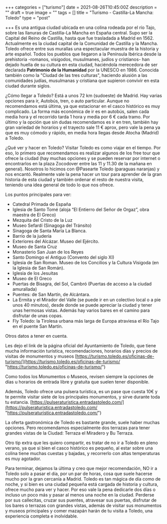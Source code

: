 +++
categories = ["turismo"]
date = 2021-08-26T10:45:00Z
description = ""
draft = true
image = ""
tags = []
title = "Turismo - Castilla-La Mancha: Toledo"
type = "post"

+++
Es una antigua ciudad ubicada en una colina rodeada por el río Tajo, sobre las llanuras de Castilla-La Mancha en España central. Supo ser la Capital del Reino de Castilla, hasta que fue trasladada a Madrid en 1562. Actualmente es la ciudad capital de la Comunidad de Castilla y la Mancha. Toledo ofrece entre sus murallas una espectacular muestra de la historia y arte español. Todos los pueblos que llegaron a la Península Ibérica desde la prehistoria -romanos, visigodos, musulmanes, judíos y cristianos- han dejado huella de su cultura en esta ciudad, haciéndola merecedora de ser declarada **Patrimonio de la Humanidad** por la UNESCO en 1986. Conocida también como la "Ciudad de las tres culturas", haciendo alusión a las comunidades judías, musulmanas y cristiana que supieron convivir en esta ciudad durante siglos.

¿Cómo llegar a Toledo? Está a unos 72 km (sudoeste) de Madrid. Hay varias opciones para ir, Autobús, tren, o auto particular. Aunque no recomendamos está última, ya que estacionar en el casco histórico es muy complicado. La forma más económica de ir es en autobús, salen cada media hora y el recorrido tarda 1 hora y media por 6 € cada tramo. Por último y la opción que sin dudas recomendamos es ir en tren, también hay gran variedad de horarios y el trayecto sale 11 € aprox, pero vale la pena ya que es muy cómodo y rápido, en media hora llegas desde Atocha (Madrid) a Toledo.

¿Qué ver y hacer en Toledo? Visitar Toledo es como viajar en el tiempo. Por eso, lo primero que recomendamos es realizar algunos de los free tour que ofrece la ciudad (hay muchas opciones y se pueden reservar por internet o encontrarlos en la plaza Zocodover entre las 11 y 11.30 de la mañana en general). Nosotros lo hicimos con @Pasearte Toledo (paraguas naranjas) y nos encantó. Realmente vale la pena hacer un tour para aprender de la gran historia de esta ciudad y también ordenar el resto de nuestra visita, teniendo una idea general de todo lo que nos ofrece.

Los puntos principales para ver:

* Catedral Primada de España
* Iglesia de Santo Tomé (aloja “El Entierro del Señor de Orgaz”, obra maestra de El Greco)
* Mezquita del Cristo de la Luz
* Museo Sefardí (Sinagoga del Tránsito)
* Sinagoga de Santa María La Blanca.
* Barrio de la judería
* Exteriores del Alcázar. Museo del Ejército.
* Museo de Santa Cruz
* Monasterio San Juan de los Reyes
* Santo Domingo el Antiguo (Convento del siglo XI)
* Iglesia de San Roman. Museo de los Concilios y la Cultura Visigoda (en la Iglesia de San Román).
* Iglesia de los Jesuitas
* Museo de El Greco
* Puertas de Bisagra, del Sol, Cambró (Puertas de acceso a la ciudad amurallada)
* Puentes: de San Martín, de Alcántara.
* La Ermita y el Mirador del Valle (se puede ir en un colectivo local o a pie unos 40 minutos), desde donde se puede apreciar la ciudad y tener unas hermosas vistas. Además hay varios bares en el camino para disfrutar de unas copas.
* Fly Toledo: la Tirolesa urbana más larga de Europa atraviesa el Río Tajo en el puente San Martín.

Otros datos a tener en cuenta.

Les dejo el link de la página oficial del Ayuntamiento de Toledo, que tiene mucha información turística, recomendaciones, horarios días y precios de visitas de monumentos y museos [https://turismo.toledo.es/oficinas-de-turismo/](https://turismo.toledo.es/oficinas-de-turismo/ "https://turismo.toledo.es/oficinas-de-turismo/")

Como todos los Monumentos o Museos, revisen siempre la opciones de días u horarios de entrada libre y gratuita que suelen tener disponible.

Además, Toledo ofrece una pulsera turística, es un pase que cuesta 10€ y te permite visitar siete de los principales monumentos, y sirve durante toda tu estancia. [https://pulseraturistica.entradastoledo.com/](https://pulseraturistica.entradastoledo.com/ "https://pulseraturistica.entradastoledo.com/")

La oferta gastronómica de Toledo es bastante grande, suele haber muchas opciones. Pero recomendamos especialmente dos terrazas para tener grandes vistas de la Ciudad: Terraza el Miradero y Bu Terraza.

Otro tip extra que les quiero compartir, es tratar de no ir a Toledo en pleno verano, ya que si bien el casco histórico es pequeño, al estar sobre una colina tiene muchas cuestas y bajadas, y recorrerlo con altas temperaturas es muy agotador.

Para terminar, dejamos la última y creo que mejor recomendación, NO ir a Toledo solo a pasar el día, por un par de horas, cosa que suele hacerse mucho por la gran cercanía a Madrid. Toledo es tan mágica de día como de noche, y si bien es una ciudad pequeña está cargada de historia y cultura, ofrece mucho para ver y hacer. Por eso vale la pena dedicarle dos días o incluso un poco más y pasar al menos una noche en la ciudad. Perderse por sus callecitas, cruzar sus puentes, atravesar sus puertas, disfrutar de los bares o terrazas con grandes vistas, además de visitar sus monumentos y museos principales y comer mazapán harán de tu visita a Toledo, una experiencia completa e inolvidable.